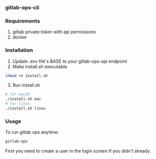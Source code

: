 ### gitlab-ops-cli

### Requirements
1. gitlab private token with api permissions
2. docker
### Installation 
1. Update .env file's BASE to your gitlab-ops-api endpoint
2. Make install.sh executable
```sh
chmod +x install.sh
```
3. Run install.sh
```sh
# for macOS
./install.sh mac 
# for linux
./install.sh linux
```
### Usage
To run gitlab ops anytime:
```sh
gitlab-ops
```
First you need to create a user in the login screen If you didn't already.
